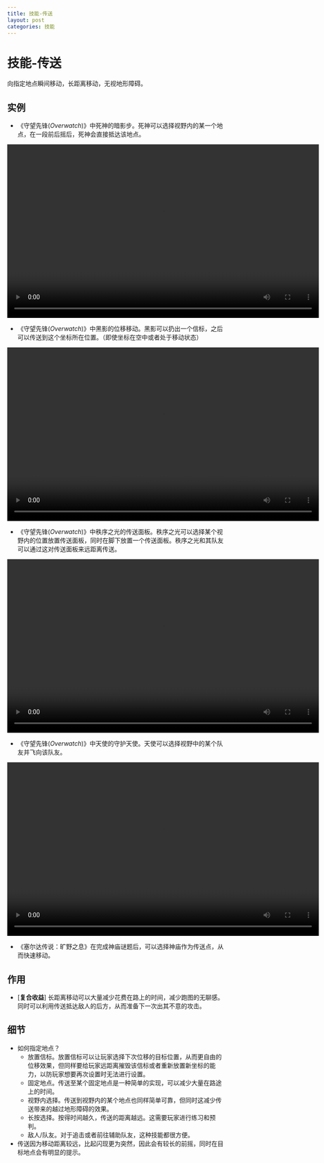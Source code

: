 ```yaml
---
title: 技能-传送
layout: post
categories: 技能
---
```


# 技能-传送
向指定地点瞬间移动，长距离移动，无视地形障碍。

## 实例

- 《守望先锋(*Overwatch*)》中死神的暗影步。死神可以选择视野内的某一个地点，在一段前后摇后，死神会直接抵达该地点。

<video width="720" height="400" controls>
    <source src="/videos/死神-暗影步.mp4" type="video/mp4">
</video>

- 《守望先锋(*Overwatch*)》中黑影的位移移动。黑影可以扔出一个信标，之后可以传送到这个坐标所在位置。（即使坐标在空中或者处于移动状态）

<video width="720" height="400" controls>
    <source src="/videos/黑影-黑客入侵.mp4" type="video/mp4">
</video>

- 《守望先锋(*Overwatch*)》中秩序之光的传送面板。秩序之光可以选择某个视野内的位置放置传送面板，同时在脚下放置一个传送面板。秩序之光和其队友可以通过这对传送面板来远距离传送。

<video width="720" height="400" controls>
    <source src="/videos/秩序之光-传送面板.mp4" type="video/mp4">
</video>

- 《守望先锋(*Overwatch*)》中天使的守护天使。天使可以选择视野中的某个队友并飞向该队友。

<video width="720" height="400" controls>
    <source src="/videos/天使-守护天使.mp4" type="video/mp4">
</video>

- 《塞尔达传说：旷野之息》在完成神庙谜题后，可以选择神庙作为传送点，从而快速移动。

## 作用
- [**复合收益**] 长距离移动可以大量减少花费在路上的时间，减少跑图的无聊感。同时可以利用传送抵达敌人的后方，从而准备下一次出其不意的攻击。

## 细节
- 如何指定地点？
    - 放置信标。放置信标可以让玩家选择下次位移的目标位置，从而更自由的位移效果，但同样要给玩家远距离摧毁该信标或者重新放置新坐标的能力，以防玩家想要再次设置时无法进行设置。
    - 固定地点。传送至某个固定地点是一种简单的实现，可以减少大量在路途上的时间。
    - 视野内选择。传送到视野内的某个地点也同样简单可靠，但同时这减少传送带来的越过地形障碍的效果。
    - 长按选择。按得时间越久，传送的距离越远。这需要玩家进行练习和预判。
    - 敌人/队友。对于追击或者前往辅助队友，这种技能都很方便。
- 传送因为移动距离较远，比起闪现更为突然，因此会有较长的前摇，同时在目标地点会有明显的提示。
